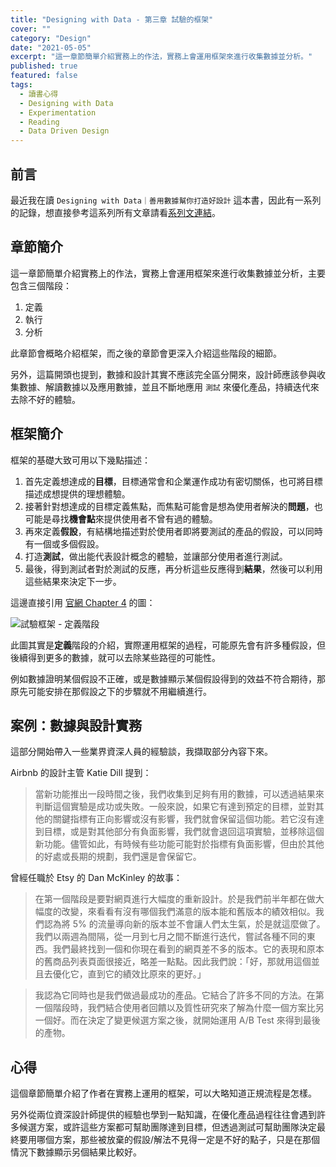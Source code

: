 ```yaml
---
title: "Designing with Data - 第三章 試驗的框架"
cover: ""
category: "Design"
date: "2021-05-05"
excerpt: "這一章節簡單介紹實務上的作法，實務上會運用框架來進行收集數據並分析。"
published: true
featured: false
tags:
  - 讀書心得
  - Designing with Data
  - Experimentation
  - Reading
  - Data Driven Design
---
```


## 前言

最近我在讀 `Designing with Data｜善用數據幫你打造好設計` 這本書，因此有一系列的記錄，想直接參考這系列所有文章請看[系列文連結](/tags/designing-with-data)。

## 章節簡介

這一章節簡單介紹實務上的作法，實務上會運用框架來進行收集數據並分析，主要包含三個階段：

1. 定義
2. 執行
3. 分析

此章節會概略介紹框架，而之後的章節會更深入介紹這些階段的細節。

另外，這篇開頭也提到，數據和設計其實不應該完全區分開來，設計師應該參與收集數據、解讀數據以及應用數據，並且不斷地應用 `測試` 來優化產品，持續迭代來去除不好的體驗。

## 框架簡介

框架的基礎大致可用以下幾點描述：

1. 首先定義想達成的**目標**，目標通常會和企業運作成功有密切關係，也可將目標描述成想提供的理想體驗。
2. 接著針對想達成的目標定義焦點，而焦點可能會是想為使用者解決的**問題**，也可能是尋找**機會點**來提供使用者不曾有過的體驗。
3. 再來定義**假設**，有結構地描述對於使用者即將要測試的產品的假設，可以同時有一個或多個假設。
4. 打造**測試**，做出能代表設計概念的體驗，並讓部分使用者進行測試。
5. 最後，得到測試者對於測試的反應，再分析這些反應得到**結果**，然後可以利用這些結果來決定下一步。

這邊直接引用 [官網 Chapter 4](https://www.oreilly.com/library/view/designing-with-data/9781449334925/ch04.html) 的圖：

![試驗框架 - 定義階段](https://www.oreilly.com/library/view/designing-with-data/9781449334925/assets/dwda_0401.png)

此圖其實是**定義**階段的介紹，實際運用框架的過程，可能原先會有許多種假設，但後續得到更多的數據，就可以去除某些路徑的可能性。

例如數據證明某個假設不正確，或是數據顯示某個假設得到的效益不符合期待，那原先可能安排在那假設之下的步驟就不用繼續進行。

## 案例：數據與設計實務

這部分開始帶入一些業界資深人員的經驗談，我擷取部分內容下來。

Airbnb 的設計主管 Katie Dill 提到：

> 當新功能推出一段時間之後，我們收集到足夠有用的數據，可以透過結果來判斷這個實驗是成功或失敗。一般來說，如果它有達到預定的目標，並對其他的關鍵指標有正向影響或沒有影響，我們就會保留這個功能。若它沒有達到目標，或是對其他部分有負面影響，我們就會退回這項實驗，並移除這個新功能。儘管如此，有時候有些功能可能對於指標有負面影響，但由於其他的好處或長期的規劃，我們還是會保留它。

曾經任職於 Etsy 的 Dan McKinley 的故事：

> 在第一個階段是要對網頁進行大幅度的重新設計。於是我們前半年都在做大幅度的改變，來看看有沒有哪個我們滿意的版本能和舊版本的績效相似。我們認為將 5% 的流量導向新的版本並不會讓人們太生氣，於是就這麼做了。我們以兩週為間隔，從一月到七月之間不斷進行迭代，嘗試各種不同的東西。我們最終找到一個和你現在看到的網頁差不多的版本。它的表現和原本的舊商品列表頁面很接近，略差一點點。因此我們說：「好，那就用這個並且去優化它，直到它的績效比原來的更好。」

> 我認為它同時也是我們做過最成功的產品。它結合了許多不同的方法。在第一個階段時，我們結合使用者回饋以及質性研究來了解為什麼一個方案比另一個好。而在決定了變更候選方案之後，就開始運用 A/B Test 來得到最後的產物。

## 心得

這個章節簡單介紹了作者在實務上運用的框架，可以大略知道正規流程是怎樣。

另外從兩位資深設計師提供的經驗也學到一點知識，在優化產品過程往往會遇到許多候選方案，或許這些方案都可幫助團隊達到目標，但透過測試可幫助團隊決定最終要用哪個方案，那些被放棄的假設/解法不見得一定是不好的點子，只是在那個情況下數據顯示另個結果比較好。
